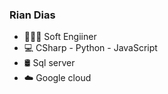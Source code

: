 ### Rian Dias
- 👨🏿‍💻 Soft Engiiner
- 💻 CSharp -  Python - JavaScript
- 🛢 Sql server
- ☁️ Google cloud



